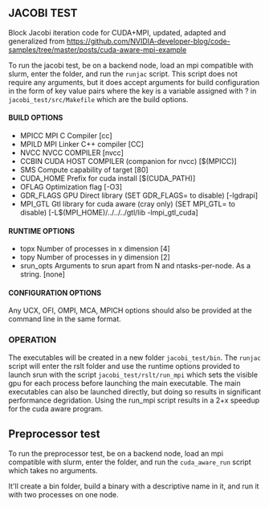 ## JACOBI TEST

Block Jacobi iteration code for CUDA+MPI, updated, adapted and generalized from https://github.com/NVIDIA-developer-blog/code-samples/tree/master/posts/cuda-aware-mpi-example

To run the jacobi test, be on a backend node, load an mpi compatible with slurm, enter the folder, and run the `runjac` script.
This script does not require any arguments, but it does accept arguments for build configuration in the form of key value pairs where the key is a variable assigned with ? in `jacobi_test/src/Makefile` which are the build options.
#### BUILD OPTIONS

* MPICC		    MPI C Compiler [cc]
* MPILD		    MPI Linker C++ compiler [CC]
* NVCC		    NVCC COMPILER [nvcc]
* CCBIN   	    CUDA HOST COMPILER (companion for nvcc) [$(MPICC)]
* SMS     	    Compute capability of target [80]
* CUDA_HOME 	Prefix for cuda install [$(CUDA_PATH)]
* OFLAG     	Optimization flag [-O3]
* GDR_FLAGS	    GPU Direct library (SET GDR_FLAGS= to disable) [-lgdrapi]
* MPI_GTL       Gtl library for cuda aware (cray only) (SET MPI_GTL= to disable) [-L$(MPI_HOME)/../../../gtl/lib -lmpi_gtl_cuda]

#### RUNTIME OPTIONS

* topx        Number of processes in x dimension [4]
* topy        Number of processes in y dimension [2]
* srun_opts   Arguments to srun apart from N and ntasks-per-node.  As a string. [none]

#### CONFIGURATION OPTIONS

Any UCX, OFI, OMPI, MCA, MPICH options should also be provided at the command line in the same format.

### OPERATION

The executables will be created in a new folder `jacobi_test/bin`. 
The `runjac` script will enter the rslt folder and use the runtime options provided to launch srun with the script `jacobi_test/rslt/run_mpi` which sets the visible gpu for each process before launching the main executable.
The main executables can also be launched directly, but doing so results in significant performance degridation.
Using the run_mpi script results in a 2+x speedup for the cuda aware program.

## Preprocessor test

To run the preprocessor test, be on a backend node, load an mpi compatible with slurm, enter the folder, and run the `cuda_aware_run` script which takes no arguments.

It'll create a bin folder, build a binary with a descriptive name in it, and run it with two processes on one node.
